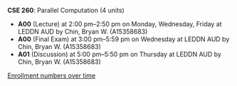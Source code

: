 **CSE 260**: Parallel Computation (4 units)

- **A00** (Lecture) at 2:00 pm–2:50 pm on Monday, Wednesday, Friday at LEDDN AUD by Chin, Bryan W. (A15358683)
- **A00** (Final Exam) at 3:00 pm–5:59 pm on Wednesday at LEDDN AUD by Chin, Bryan W. (A15358683)
- **A01** (Discussion) at 5:00 pm–5:50 pm on Thursday at LEDDN AUD by Chin, Bryan W. (A15358683)

[Enrollment numbers over time](./CSE260.tsv)
